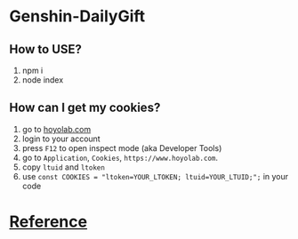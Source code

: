 # Genshin-DailyGift

## How to USE?
1. npm i
2. node index


## How can I get my cookies?
1. go to [hoyolab.com](https://www.hoyolab.com/genshin/)
2. login to your account
3. press `F12` to open inspect mode (aka Developer Tools)
4. go to `Application`, `Cookies`, `https://www.hoyolab.com`.
5. copy `ltuid` and `ltoken`
6. use `const COOKIES = "ltoken=YOUR_LTOKEN; ltuid=YOUR_LTUID;";` in your code


# [Reference](https://github.com/Hit2M/Daily-Reward)
